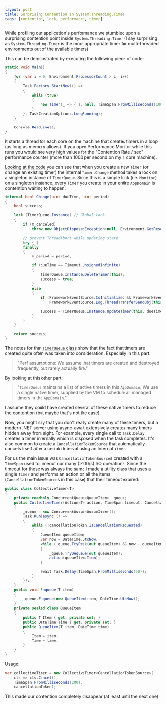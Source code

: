 ```yaml
---
layout: post
title: Surprising Contention In System.Threading.Timer
tags: [contention, lock, performance, timer]
---
```


While profiling our application's performance we stumbled upon a surprising contention point inside `System.Threading.Timer` (I say surprising as `System.Threading.Timer` is the more appropriate timer for multi-threaded environments out of the available timers)
<!--more-->
This can be demonstrated by executing the following piece of code:

```csharp
static void Main()
{
    for (var i = 0; Environment.ProcessorCount > i; i++)
    {
        Task.Factory.StartNew(() =>
        {
            while (true)
            {
                new Timer(_ => { }, null, TimeSpan.FromMilliseconds(100), Timeout.InfiniteTimeSpan);
            }
        }, TaskCreationOptions.LongRunning);
    }

    Console.ReadLine();
}
```

It starts a thread for each core on the machine that creates timers in a loop (as long as memory allows). If you open Performance Monitor while this runs you would see very high values for the "Contention Rate / sec" performance counter (more than 1000 per second on my 4 core machine).

[Looking at the code](http://referencesource.microsoft.com/#mscorlib/system/threading/timer.cs) you can see that when you create a new `Timer` (or change an existing timer) the internal `Timer.Change` method takes a lock on a singleton instance of `TimerQueue`. Since this is a simple lock (i.e. `Monitor`) on a singleton instance, every `Timer` you create in your entire `AppDomain` is contention waiting to happen:

```csharp
internal bool Change(uint dueTime, uint period)
{
    bool success;

    lock (TimerQueue.Instance) // Global lock.
    {
        if (m_canceled)
            throw new ObjectDisposedException(null, Environment.GetResourceString("ObjectDisposed_Generic"));

        // prevent ThreadAbort while updating state
        try { }
        finally
        {
            m_period = period;

            if (dueTime == Timeout.UnsignedInfinite)
            {
                TimerQueue.Instance.DeleteTimer(this);
                success = true;
            }
            else
            {
                if (FrameworkEventSource.IsInitialized && FrameworkEventSource.Log.IsEnabled(EventLevel.Informational, FrameworkEventSource.Keywords.ThreadTransfer))
                    FrameworkEventSource.Log.ThreadTransferSendObj(this, 1, string.Empty, true);

                success = TimerQueue.Instance.UpdateTimer(this, dueTime, period);
            }
        }
    }

    return success;
}
```

The notes for that [`TimerQueue` class](http://referencesource.microsoft.com/#mscorlib/system/threading/timer.cs,208ff87939c84fe3) show that the fact that timers are created quite often was taken into consideration. Especially in this part:

> "Perf assumptions: We assume that timers are created and destroyed frequently, but rarely actually fire."

By looking at this other part:

> "`TimerQueue` maintains a list of active timers in this `AppDomain`. We use a single native timer, supplied by the VM to schedule all managed timers in the `AppDomain`."

I assume they could have created several of these native timers to reduce the contention (but maybe that's not the case).

Now, you might say that you don't really create many of these timers, but a modern .NET server using async-await extensively creates many timers hidden away from sight. For example, every single call to `Task.Delay` creates a timer internally which is disposed when the task completes. It's also common to create a `CancellationTokenSource` that automatically cancels itself after a certain interval using an internal `Timer`.

For us the main issue was `CancellationTokenSource`s created with a `TimeSpan` used to timeout our many (>100/s) I/O operations. Since the timeout for these was always the same I made a utility class that uses a single `Timer` and performs an action on all the items (`CancellationTokenSource`s in this case) that their timeout expired:

```csharp
public class CollectiveTimer<T>
{
    private readonly ConcurrentQueue<QueueItem> _queue;
    public CollectiveTimer(Action<T> action, TimeSpan timeout, CancellationToken cancellationToken)
    {
        _queue = new ConcurrentQueue<QueueItem>();
        Task.Run(async () =>
        {
            while (!cancellationToken.IsCancellationRequested)
            {
                QueueItem queueItem;
                var now = DateTime.UtcNow;
                while (_queue.TryPeek(out queueItem) && now - queueItem.Time >= timeout)
                {
                    _queue.TryDequeue(out queueItem);
                    action(queueItem.Item);
                }

                await Task.Delay(TimeSpan.FromMilliseconds(50));
            }
        });
    }
    public void Enqueue(T item)
    {
        _queue.Enqueue(new QueueItem(item, DateTime.UtcNow));
    }
    private sealed class QueueItem
    {
        public T Item { get; private set; }
        public DateTime Time { get; private set; }
        public QueueItem(T item, DateTime time)
        {
            Item = item;
            Time = time;
        }
    }
}
```

Usage:

```csharp
var collectiveTimer = new CollectiveTimer<CancellationTokenSource>(
    cts => cts.Cancel(), 
    TimeSpan.FromMilliseconds(200),
    cancellationToken);
```

This made our contention completely disappear (at least until the next one)